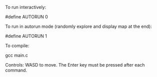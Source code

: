 To run interactively:

#define AUTORUN 0

To run in autorun mode (randomly explore and display map at the end):

#define AUTORUN 1





To compile: 

gcc main.c



Controls: WASD to move. The Enter key must be pressed after each command.
